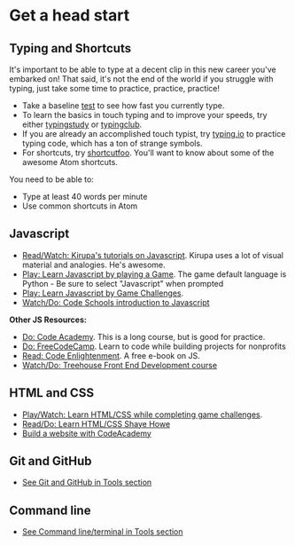 # Get a head start

## Typing and Shortcuts
It's important to be able to type at a decent clip in this new career you've embarked on! That said, it's not the end of the world if you struggle with typing, just take some time to practice, practice, practice!

- Take a baseline [test](http://www.typingtest.com/index.html) to see how fast you currently type.
- To learn the basics in touch typing and to improve your speeds, try either [typingstudy](http://www.typingstudy.com/lesson/1/part/1) or [typingclub](http://www.typingclub.com/typing-qwerty-en.html).
- If you are already an accomplished touch typist, try [typing.io](https://typing.io/) to practice typing code, which has a ton of strange symbols.
- For shortcuts, try [shortcutfoo](http://www.shortcutfoo.com). You'll want to know about some of the awesome Atom shortcuts.

You need to be able to:
 - Type at least 40 words per minute
 - Use common shortcuts in Atom

## Javascript
- [Read/Watch: Kirupa's tutorials on Javascript](http://www.kirupa.com/javascript_basics/index.htm). Kirupa uses a lot of visual material and analogies. He's awesome.
- [Play: Learn Javascript by playing a Game](http://codecombat.com/play). The game default language is Python - Be sure to select "Javascript" when prompted 
- [Play: Learn Javascript by Game Challenges](https://www.codeavengers.com/).
- [Watch/Do: Code Schools introduction to Javascript](https://www.codeschool.com/courses/javascript-road-trip-part-1)

**Other JS Resources:**
- [Do: Code Academy](https://www.codecademy.com/learn/javascript). This is a long course, but is good for practice.
- [Do: FreeCodeCamp](http://www.freecodecamp.com/). Learn to code while building projects for nonprofits
- [Read: Code Enlightenment](http://www.javascriptenlightenment.com/JavaScript_Enlightenment.pdf). A free e-book on JS.
- [Watch/Do: Treehouse Front End Development course](https://teamtreehouse.com/tracks/front-end-web-development)

## HTML and CSS
- [Play/Watch: Learn HTML/CSS while completing game challenges](https://www.codeavengers.com/web).
- [Read/Do: Learn HTML/CSS Shaye Howe](http://learn.shayhowe.com/html-css/)
- [Build a website with CodeAcademy](https://www.codecademy.com/learn/web)

## Git and GitHub
- [See Git and GitHub in Tools section](/tools/git-and-github#giving-git-a-test-drive)

## Command line
- [See Command line/terminal in Tools section](/tools/terminal#practicing-the-command-line)
